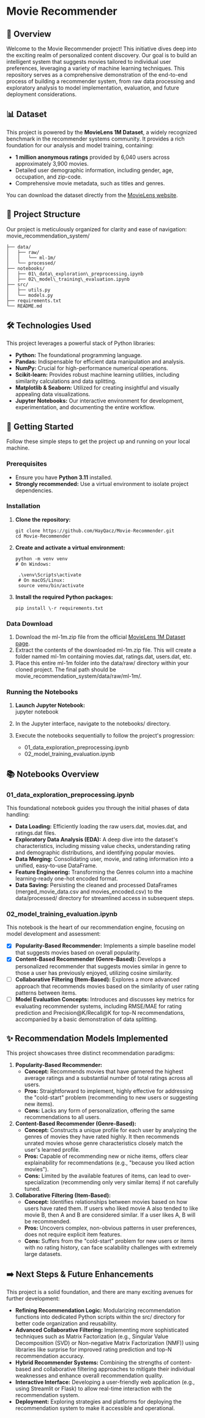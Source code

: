﻿# **Movie Recommender**

## **🌟 Overview**

Welcome to the Movie Recommender project\! This initiative dives deep into the exciting realm of personalized content discovery. Our goal is to build an intelligent system that suggests movies tailored to individual user preferences, leveraging a variety of machine learning techniques. This repository serves as a comprehensive demonstration of the end-to-end process of building a recommender system, from raw data processing and exploratory analysis to model implementation, evaluation, and future deployment considerations.

## **📊 Dataset**

This project is powered by the **MovieLens 1M Dataset**, a widely recognized benchmark in the recommender systems community. It provides a rich foundation for our analysis and model training, containing:

* **1 million anonymous ratings** provided by 6,040 users across approximately 3,900 movies.  
* Detailed user demographic information, including gender, age, occupation, and zip-code.  
* Comprehensive movie metadata, such as titles and genres.

You can download the dataset directly from the [MovieLens website](https://grouplens.org/datasets/movielens/1m/).

## **📁 Project Structure**

Our project is meticulously organized for clarity and ease of navigation:  
movie\_recommendation\_system/  
```
├── data/  
│   ├── raw/                
│   │   └── ml-1m/  
│   └── processed/         
├── notebooks/  
│   ├── 01\_data\_exploration\_preprocessing.ipynb 
│   ├── 02\_model\_training\_evaluation.ipynb       
├── src/                  
│   ├── utils.py  
│   └── models.py  
├── requirements.txt        
└── README.md             
```

## **🛠️ Technologies Used**

This project leverages a powerful stack of Python libraries:

* **Python:** The foundational programming language.  
* **Pandas:** Indispensable for efficient data manipulation and analysis.  
* **NumPy:** Crucial for high-performance numerical operations.  
* **Scikit-learn:** Provides robust machine learning utilities, including similarity calculations and data splitting.  
* **Matplotlib & Seaborn:** Utilized for creating insightful and visually appealing data visualizations.  
* **Jupyter Notebooks:** Our interactive environment for development, experimentation, and documenting the entire workflow.

## **🚀 Getting Started**

Follow these simple steps to get the project up and running on your local machine.

### **Prerequisites**

* Ensure you have **Python 3.11** installed.  
* **Strongly recommended:** Use a virtual environment to isolate project dependencies.

### **Installation**

1. **Clone the repository:**  
   ```
   git clone https://github.com/HayQacz/Movie-Recommender.git
   cd Movie-Recommender
   ```
2. **Create and activate a virtual environment:**
    ```
    python -m venv venv
    # On Windows:
   ```
   ```
    .\venv\Scripts\activate
    # On macOS/Linux:
    source venv/bin/activate
    ```

3. **Install the required Python packages:**  
    ```
    pip install \-r requirements.txt
    ```
### **Data Download**

1. Download the ml-1m.zip file from the official [MovieLens 1M Dataset page](https://grouplens.org/datasets/movielens/1m/).  
2. Extract the contents of the downloaded ml-1m.zip file. This will create a folder named ml-1m containing movies.dat, ratings.dat, users.dat, etc.  
3. Place this entire ml-1m folder into the data/raw/ directory within your cloned project. The final path should be movie\_recommendation\_system/data/raw/ml-1m/.

### **Running the Notebooks**

1. **Launch Jupyter Notebook:**  
   jupyter notebook

2. In the Jupyter interface, navigate to the notebooks/ directory.  
3. Execute the notebooks sequentially to follow the project's progression:  
   * 01\_data\_exploration\_preprocessing.ipynb  
   * 02\_model\_training\_evaluation.ipynb

## **📚 Notebooks Overview**

### **01\_data\_exploration\_preprocessing.ipynb**

This foundational notebook guides you through the initial phases of data handling:

* **Data Loading:** Efficiently loading the raw users.dat, movies.dat, and ratings.dat files.  
* **Exploratory Data Analysis (EDA):** A deep dive into the dataset's characteristics, including missing value checks, understanding rating and demographic distributions, and identifying popular movies.  
* **Data Merging:** Consolidating user, movie, and rating information into a unified, easy-to-use DataFrame.  
* **Feature Engineering:** Transforming the Genres column into a machine learning-ready one-hot encoded format.  
* **Data Saving:** Persisting the cleaned and processed DataFrames (merged\_movie\_data.csv and movies\_encoded.csv) to the data/processed/ directory for streamlined access in subsequent steps.

### **02\_model\_training\_evaluation.ipynb**

This notebook is the heart of our recommendation engine, focusing on model development and assessment:

* [x] **Popularity-Based Recommender:** Implements a simple baseline model that suggests movies based on overall popularity.  
* [x] **Content-Based Recommender (Genre-Based):** Develops a personalized recommender that suggests movies similar in genre to those a user has previously enjoyed, utilizing cosine similarity.  
* [ ] **Collaborative Filtering (Item-Based):** Explores a more advanced approach that recommends movies based on the similarity of user rating patterns between items.  
* [ ] **Model Evaluation Concepts:** Introduces and discusses key metrics for evaluating recommender systems, including RMSE/MAE for rating prediction and Precision@K/Recall@K for top-N recommendations, accompanied by a basic demonstration of data splitting.

## **✨ Recommendation Models Implemented**

This project showcases three distinct recommendation paradigms:

1. **Popularity-Based Recommender:**  
   * **Concept:** Recommends movies that have garnered the highest average ratings and a substantial number of total ratings across all users.  
   * **Pros:** Straightforward to implement, highly effective for addressing the "cold-start" problem (recommending to new users or suggesting new items).  
   * **Cons:** Lacks any form of personalization, offering the same recommendations to all users.  
2. **Content-Based Recommender (Genre-Based):**  
   * **Concept:** Constructs a unique profile for each user by analyzing the genres of movies they have rated highly. It then recommends unrated movies whose genre characteristics closely match the user's learned profile.  
   * **Pros:** Capable of recommending new or niche items, offers clear explainability for recommendations (e.g., "because you liked action movies").  
   * **Cons:** Limited by the available features of items, can lead to over-specialization (recommending only very similar items) if not carefully tuned.  
3. **Collaborative Filtering (Item-Based):**  
   * **Concept:** Identifies relationships between movies based on how users have rated them. If users who liked movie A also tended to like movie B, then A and B are considered similar. If a user likes A, B will be recommended.  
   * **Pros:** Uncovers complex, non-obvious patterns in user preferences, does not require explicit item features.  
   * **Cons:** Suffers from the "cold-start" problem for new users or items with no rating history, can face scalability challenges with extremely large datasets.

## **➡️ Next Steps & Future Enhancements**

This project is a solid foundation, and there are many exciting avenues for further development:

* **Refining Recommendation Logic:** Modularizing recommendation functions into dedicated Python scripts within the src/ directory for better code organization and reusability.  
* **Advanced Collaborative Filtering:** Implementing more sophisticated techniques such as Matrix Factorization (e.g., Singular Value Decomposition (SVD) or Non-negative Matrix Factorization (NMF)) using libraries like surprise for improved rating prediction and top-N recommendation accuracy.  
* **Hybrid Recommender Systems:** Combining the strengths of content-based and collaborative filtering approaches to mitigate their individual weaknesses and enhance overall recommendation quality.  
* **Interactive Interface:** Developing a user-friendly web application (e.g., using Streamlit or Flask) to allow real-time interaction with the recommendation system.  
* **Deployment:** Exploring strategies and platforms for deploying the recommendation system to make it accessible and operational.
